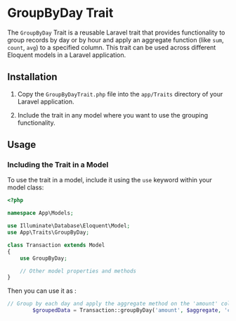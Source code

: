 # GroupByDay Trait 

The `GroupByDay` Trait is a reusable Laravel trait that provides functionality to group records by day or by hour and apply an aggregate function (like `sum`, `count`, `avg`) to a specified column. This trait can be used across different Eloquent models in a Laravel application.

## Installation

1. Copy the `GroupByDayTrait.php` file into the `app/Traits` directory of your Laravel application.

2. Include the trait in any model where you want to use the grouping functionality.

## Usage

### Including the Trait in a Model

To use the trait in a model, include it using the `use` keyword within your model class:

```php
<?php

namespace App\Models;

use Illuminate\Database\Eloquent\Model;
use App\Traits\GroupByDay;

class Transaction extends Model
{
    use GroupByDay;

    // Other model properties and methods
}

```
Then you can use it as :
```php
// Group by each day and apply the aggregate method on the 'amount' column within the date range
        $groupedData = Transaction::groupByDay('amount', $aggregate, 'created_at', $from, $to);
```